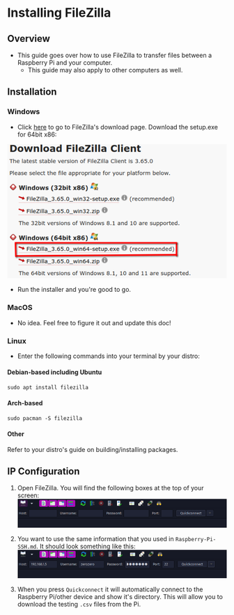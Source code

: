 # Installing FileZilla
## Overview
- This guide goes over how to use FileZilla to transfer files between a Raspberry Pi and your computer. 
	- This guide may also apply to other computers as well.

## Installation
### Windows
- Click [here](https://filezilla-project.org/download.php?show_all=1) to go to FileZilla's download page. Download the setup.exe for 64bit x86: 

![data_aq_filezilla_win_dl.png](../_static/images/data-aq/data_aq_filezilla_win_dl.png)

- Run the installer and you're good to go.

### MacOS
- No idea. Feel free to figure it out and update this doc!

### Linux
- Enter the following commands into your terminal by your distro:

#### Debian-based including Ubuntu
```
sudo apt install filezilla
```

#### Arch-based
```
sudo pacman -S filezilla
```

#### Other
Refer to your distro's guide on building/installing packages.

## IP Configuration
1. Open FileZilla. You will find the following boxes at the top of your screen:
![data_aq_filezilla_ipconfig.png](../_static/images/data-aq/data_aq_filezilla_ipconfig.png)

2. You want to use the same information that you used in `Raspberry-Pi-SSH.md`. It should look something like this:
![data_aq_filezilla_ipconfig_2.png](../_static/images/data-aq/data_aq_filezilla_ipconfig_2.png)

3. When you press `Quickconnect` it will automatically connect to the Raspberry Pi/other device and show it's directory. This will allow you to download the testing `.csv` files from the Pi.
